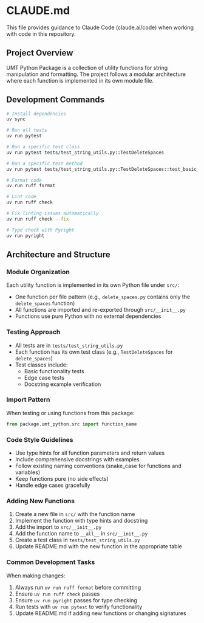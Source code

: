# CLAUDE.md

This file provides guidance to Claude Code (claude.ai/code) when working with code in this repository.

## Project Overview

UMT Python Package is a collection of utility functions for string manipulation and formatting. The project follows a modular architecture where each function is implemented in its own module file.

## Development Commands

```bash
# Install dependencies
uv sync

# Run all tests
uv run pytest

# Run a specific test class
uv run pytest tests/test_string_utils.py::TestDeleteSpaces

# Run a specific test method
uv run pytest tests/test_string_utils.py::TestDeleteSpaces::test_basic_cases

# Format code
uv run ruff format

# Lint code
uv run ruff check

# Fix linting issues automatically
uv run ruff check --fix

# Type check with Pyright
uv run pyright
```

## Architecture and Structure

### Module Organization

Each utility function is implemented in its own Python file under `src/`:

- One function per file pattern (e.g., `delete_spaces.py` contains only the `delete_spaces` function)
- All functions are imported and re-exported through `src/__init__.py`
- Functions use pure Python with no external dependencies

### Testing Approach

- All tests are in `tests/test_string_utils.py`
- Each function has its own test class (e.g., `TestDeleteSpaces` for `delete_spaces`)
- Test classes include:
  - Basic functionality tests
  - Edge case tests
  - Docstring example verification

### Import Pattern

When testing or using functions from this package:

```python
from package.umt_python.src import function_name
```

### Code Style Guidelines

- Use type hints for all function parameters and return values
- Include comprehensive docstrings with examples
- Follow existing naming conventions (snake_case for functions and variables)
- Keep functions pure (no side effects)
- Handle edge cases gracefully

### Adding New Functions

1. Create a new file in `src/` with the function name
2. Implement the function with type hints and docstring
3. Add the import to `src/__init__.py`
4. Add the function name to `__all__` in `src/__init__.py`
5. Create a test class in `tests/test_string_utils.py`
6. Update README.md with the new function in the appropriate table

### Common Development Tasks

When making changes:

1. Always run `uv run ruff format` before committing
2. Ensure `uv run ruff check` passes
3. Ensure `uv run pyright` passes for type checking
4. Run tests with `uv run pytest` to verify functionality
5. Update README.md if adding new functions or changing signatures
